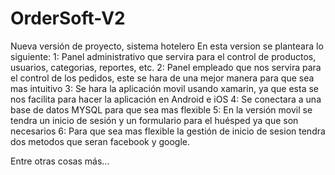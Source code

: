 # OrderSoft-V2
Nueva versión de proyecto, sistema hotelero
En esta version se planteara lo siguiente:
1: Panel administrativo que servira para el control de productos, usuarios, categorias, reportes, etc.
2: Panel empleado que nos servira para el control de los pedidos, este se hara de una mejor manera para que sea mas intuitivo
3: Se hara la aplicación movil usando xamarin, ya que esta se nos facilita para hacer la aplicación en Android e iOS
4: Se conectara a una base de datos MYSQL para que sea mas flexible
5: En la versión movil se tendra un inicio de sesión y un formulario para el huésped ya que son necesarios
6: Para que sea mas flexible la gestión de inicio de sesion tendra dos metodos que seran facebook y google. 

Entre otras cosas más...

